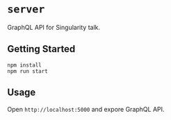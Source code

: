 # `server`

GraphQL API for Singularity talk.

## Getting Started

```
npm install
npm run start
```

## Usage

Open `http://localhost:5000` and expore GraphQL API.
